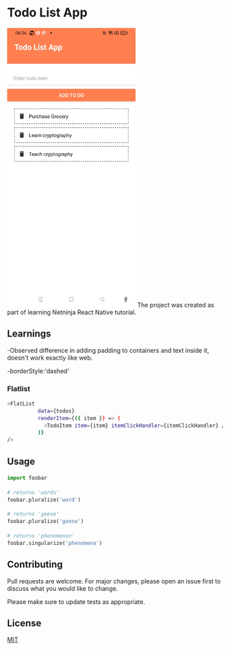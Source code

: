 # Todo List App

<img width="300px" src="todolist-screenshot.jpg" alt="image_name png" />
The project was created as part of learning Netninja React Native tutorial.

## Learnings

-Observed difference in adding padding to containers and text inside it, doesn't work exactly like web.

-borderStyle:'dashed'

### Flatlist

```bash
<FlatList
          data={todos}
          renderItem={({ item }) => (
            <TodoItem item={item} itemClickHandler={itemClickHandler} />
          )}
/>
```

## Usage

```python
import foobar

# returns 'words'
foobar.pluralize('word')

# returns 'geese'
foobar.pluralize('goose')

# returns 'phenomenon'
foobar.singularize('phenomena')
```

## Contributing

Pull requests are welcome. For major changes, please open an issue first
to discuss what you would like to change.

Please make sure to update tests as appropriate.

## License

[MIT](https://choosealicense.com/licenses/mit/)
